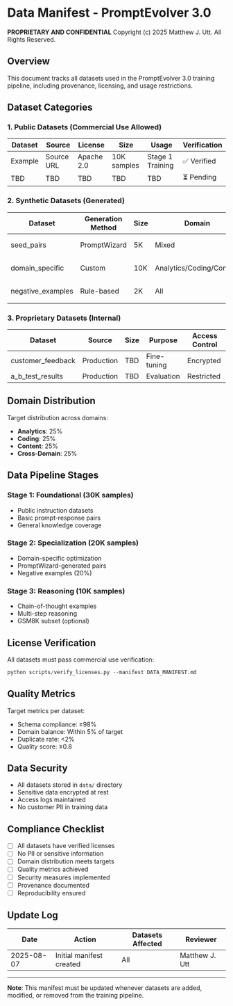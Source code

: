 # Data Manifest - PromptEvolver 3.0

**PROPRIETARY AND CONFIDENTIAL**
Copyright (c) 2025 Matthew J. Utt. All Rights Reserved.

## Overview

This document tracks all datasets used in the PromptEvolver 3.0 training pipeline, including provenance, licensing, and usage restrictions.

## Dataset Categories

### 1. Public Datasets (Commercial Use Allowed)

| Dataset | Source | License | Size | Usage | Verification |
|---------|--------|---------|------|-------|--------------|
| Example | Source URL | Apache 2.0 | 10K samples | Stage 1 Training | ✅ Verified |
| TBD | TBD | TBD | TBD | TBD | ⏳ Pending |

### 2. Synthetic Datasets (Generated)

| Dataset | Generation Method | Size | Domain | Stage | Status |
|---------|------------------|------|--------|-------|--------|
| seed_pairs | PromptWizard | 5K | Mixed | Stage 1 | ⏳ To Generate |
| domain_specific | Custom | 10K | Analytics/Coding/Content | Stage 2 | ⏳ To Generate |
| negative_examples | Rule-based | 2K | All | Validation | ⏳ To Generate |

### 3. Proprietary Datasets (Internal)

| Dataset | Source | Size | Purpose | Access Control |
|---------|--------|------|---------|----------------|
| customer_feedback | Production | TBD | Fine-tuning | Encrypted |
| a_b_test_results | Production | TBD | Evaluation | Restricted |

## Domain Distribution

Target distribution across domains:

- **Analytics**: 25%
- **Coding**: 25%
- **Content**: 25%
- **Cross-Domain**: 25%

## Data Pipeline Stages

### Stage 1: Foundational (30K samples)

- Public instruction datasets
- Basic prompt-response pairs
- General knowledge coverage

### Stage 2: Specialization (20K samples)

- Domain-specific optimization
- PromptWizard-generated pairs
- Negative examples (20%)

### Stage 3: Reasoning (10K samples)

- Chain-of-thought examples
- Multi-step reasoning
- GSM8K subset (optional)

## License Verification

All datasets must pass commercial use verification:

```python
python scripts/verify_licenses.py --manifest DATA_MANIFEST.md
```

## Quality Metrics

Target metrics per dataset:

- Schema compliance: ≥98%
- Domain balance: Within 5% of target
- Duplicate rate: <2%
- Quality score: ≥0.8

## Data Security

- All datasets stored in `data/` directory
- Sensitive data encrypted at rest
- Access logs maintained
- No customer PII in training data

## Compliance Checklist

- [ ] All datasets have verified licenses
- [ ] No PII or sensitive information
- [ ] Domain distribution meets targets
- [ ] Quality metrics achieved
- [ ] Security measures implemented
- [ ] Provenance documented
- [ ] Reproducibility ensured

## Update Log

| Date | Action | Datasets Affected | Reviewer |
|------|--------|------------------|----------|
| 2025-08-07 | Initial manifest created | All | Matthew J. Utt |

---

**Note**: This manifest must be updated whenever datasets are added, modified, or removed from the training pipeline.
